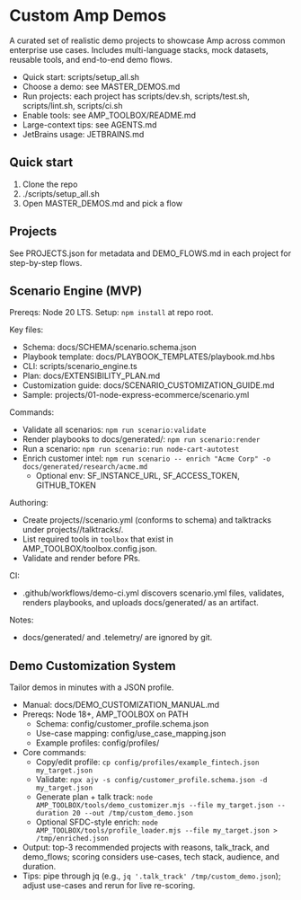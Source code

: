 # Custom Amp Demos

A curated set of realistic demo projects to showcase Amp across common enterprise use cases. Includes multi-language stacks, mock datasets, reusable tools, and end-to-end demo flows.

- Quick start: scripts/setup_all.sh
- Choose a demo: see MASTER_DEMOS.md
- Run projects: each project has scripts/dev.sh, scripts/test.sh, scripts/lint.sh, scripts/ci.sh
- Enable tools: see AMP_TOOLBOX/README.md
- Large-context tips: see AGENTS.md
- JetBrains usage: JETBRAINS.md

## Quick start

1. Clone the repo
2. ./scripts/setup_all.sh
3. Open MASTER_DEMOS.md and pick a flow

## Projects

See PROJECTS.json for metadata and DEMO_FLOWS.md in each project for step-by-step flows.

## Scenario Engine (MVP)

Prereqs: Node 20 LTS. Setup: `npm install` at repo root.

Key files:

- Schema: docs/SCHEMA/scenario.schema.json
- Playbook template: docs/PLAYBOOK_TEMPLATES/playbook.md.hbs
- CLI: scripts/scenario_engine.ts
- Plan: docs/EXTENSIBILITY_PLAN.md
- Customization guide: docs/SCENARIO_CUSTOMIZATION_GUIDE.md
- Sample: projects/01-node-express-ecommerce/scenario.yml

Commands:

- Validate all scenarios: `npm run scenario:validate`
- Render playbooks to docs/generated/: `npm run scenario:render`
- Run a scenario: `npm run scenario:run node-cart-autotest`
- Enrich customer intel: `npm run scenario -- enrich "Acme Corp" -o docs/generated/research/acme.md`
  - Optional env: SF_INSTANCE_URL, SF_ACCESS_TOKEN, GITHUB_TOKEN

Authoring:

- Create projects/<project>/scenario.yml (conforms to schema) and talktracks under projects/<project>/talktracks/.
- List required tools in `toolbox` that exist in AMP_TOOLBOX/toolbox.config.json.
- Validate and render before PRs.

CI:

- .github/workflows/demo-ci.yml discovers scenario.yml files, validates, renders playbooks, and uploads docs/generated/ as an artifact.

Notes:

- docs/generated/ and .telemetry/ are ignored by git.

## Demo Customization System

Tailor demos in minutes with a JSON profile.

- Manual: docs/DEMO_CUSTOMIZATION_MANUAL.md
- Prereqs: Node 18+, AMP_TOOLBOX on PATH
  - Schema: config/customer_profile.schema.json
  - Use-case mapping: config/use_case_mapping.json
  - Example profiles: config/profiles/
- Core commands:
  - Copy/edit profile: `cp config/profiles/example_fintech.json my_target.json`
  - Validate: `npx ajv -s config/customer_profile.schema.json -d my_target.json`
  - Generate plan + talk track: `node AMP_TOOLBOX/tools/demo_customizer.mjs --file my_target.json --duration 20 --out /tmp/custom_demo.json`
  - Optional SFDC-style enrich: `node AMP_TOOLBOX/tools/profile_loader.mjs --file my_target.json > /tmp/enriched.json`
- Output: top-3 recommended projects with reasons, talk_track, and demo_flows; scoring considers use-cases, tech stack, audience, and duration.
- Tips: pipe through jq (e.g., `jq '.talk_track' /tmp/custom_demo.json`); adjust use-cases and rerun for live re-scoring.
